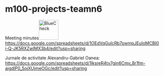 # m100-projects-teamn6
Meeting minutes<a href="https://emoji.gg/emoji/44250-bluecheck"><img src="https://cdn3.emoji.gg/emojis/44250-bluecheck.gif" width="64px" height="64px" alt="BlueCheck"></a>
https://docs.google.com/spreadsheets/d/1OEdVqGulcRb7swmpJEuIoMCBI0i-Q-JK5RXZwIMX3b4/edit?usp=sharing

Jurnale de activitate
Alexandru-Gabriel Oanea: https://docs.google.com/spreadsheets/d/1lksreR4tv7gin6Cmv_8r1fm-aigdlP0_5ojXUjmeOGc/edit?usp=sharing
